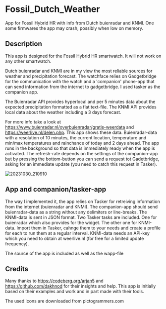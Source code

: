 # Fossil_Dutch_Weather
App for Fossil Hybrid HR with info from Dutch buienradar and KNMI. One some firmwares the app may crash, possibly when low on memory.

## Description
This app is designed for the Fossil Hybrid HR smartwatch. It will not work on any other smartwatch.

Dutch buienradar and KNMI are in my view the most reliable sources for weather and precipitation forecast. The watchface relies on Gadgetbridge for the communication with the watch and a 'companion' phone-app that can send information from the internet to gadgetbridge. I used tasker as the companion app.

The Buienradar API provides hyperlocal and per 5 minutes data about the expected precipitation formatted as a flat text-file.
The KNMI API provides local data about the weather including a 3 days forecast.

For more info take a look at https://www.buienradar.nl/overbuienradar/gratis-weerdata and https://weerlive.nl/delen.php.
This app shows these data. Buienradar-data with a resolution of 10 minutes, the current location, temperature and min/max temperatures and rainchance of today and 2 days ahead. The app runs in the background so that data is immediately ready when the app is activated. The refresh-rate depends on the settings of the companion-app but by pressing the bottom-button you can send a request tot Gadetbridge, asking for an immediate update (you need to catch this request in Tasker).

![20231030_210910](https://github.com/gjkrediet/Fossil_Dutch_Weather/assets/20277013/0a551bd6-476c-4f9a-9e88-a997acc0b83b)

## App and companion/tasker-app
The way I implemented it, the app relies on Tasker for retreiving information from the internet (buienradar and KNMI). The companion-app should send buienradar-data as a string without any delimiters or line-breaks. The KNMI-data is sent in JSON format.
Two Tasker tasks are included. One for buienradar which also provides for the widget. The other one for KNMI-data. Import them in Tasker, cahnge them to your needs and create a profile for each to run them at a regular interval. KNMI-data needs an API-key which you need to obtain at weerlive.nl (for free for a limited update frequency).

The source of the app is included as well as the wapp-file

## Credits
Many thanks to https://codeberg.org/arjan5 and https://github.com/dakhnod for their insights and help. This app is initially based on their examples and work and in part made with their tools.

The used icons are downloaded from pictogrammers.com
